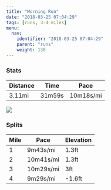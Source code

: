 ```yaml
---
title: "Morning Run"
date: "2018-03-25 07:04:29"
tags: [runs, 3-4 miles]
menu:
  nav:
    identifier: "2018-03-25 07:04:29"
    parent: "runs"
    weight: 130
---
```


### Stats

| Distance | Time | Pace |
|----------|------|------|
|3.11mi|31m59s|10m18s/mi|

<img src='https://maps.googleapis.com/maps/api/staticmap?maptype=roadmap&path=enc:kwjeIxiyLiAg@oCqMn@a@~DhIrAlEHzIhCtGzEjGvEfAlJxPbD~KjJxl@WlAQsBZ`e@VaXw@aLRrBXmAeHyg@iEsNyJ}QsIgEmHyRkCuBlAyDaEgHVuBe@dF~@bB&key=AIzaSyC1MId7bFpkLXNAaYhBSTb8jLyiSqzbDtM&size=800x800&markers=color:yellow|label:S|53.47206,-2.26477&markers=color:green|label:F|53.47275,-2.2636600000000007'>

### Splits

| Mile | Pace | Elevation |
|------|------|-----------|
|1|9m43s/mi|1.3ft|
|2|10m41s/mi|1.3ft|
|3|10m29s/mi|3ft|
|4|9m29s/mi|-1.6ft|
